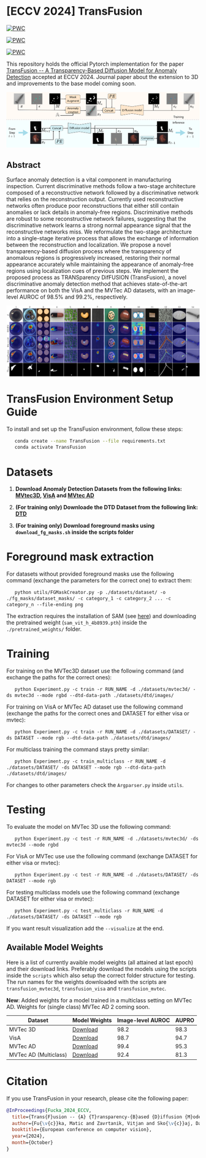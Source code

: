 # [ECCV 2024] TransFusion

[![PWC](https://img.shields.io/endpoint.svg?url=https://paperswithcode.com/badge/transfusion-a-transparency-based-diffusion/rgb-3d-anomaly-detection-and-segmentation-on)](https://paperswithcode.com/sota/rgb-3d-anomaly-detection-and-segmentation-on?p=transfusion-a-transparency-based-diffusion)

[![PWC](https://img.shields.io/endpoint.svg?url=https://paperswithcode.com/badge/transfusion-a-transparency-based-diffusion/depth-anomaly-detection-and-segmentation-on)](https://paperswithcode.com/sota/depth-anomaly-detection-and-segmentation-on?p=transfusion-a-transparency-based-diffusion)

[![PWC](https://img.shields.io/endpoint.svg?url=https://paperswithcode.com/badge/transfusion-a-transparency-based-diffusion/anomaly-detection-on-visa)](https://paperswithcode.com/sota/anomaly-detection-on-visa?p=transfusion-a-transparency-based-diffusion)

This repository holds the official Pytorch implementation for the paper [TransFusion -- A Transparency-Based Diffusion Model for Anomaly Detection](https://arxiv.org/abs/2311.09999) accepted at ECCV 2024. Journal paper about the extension to 3D and improvements to the base model coming soon.

![](material/arch.png)

## Abstract

Surface anomaly detection is a vital component in manufacturing inspection. Current discriminative methods follow a two-stage architecture composed of a reconstructive network followed by a discriminative network that relies on the reconstruction output. Currently used reconstructive networks often produce poor reconstructions that either still contain anomalies or lack details in anomaly-free regions. Discriminative methods are robust to some reconstructive network failures, suggesting that the discriminative network learns a strong normal appearance signal that the reconstructive networks miss. We reformulate the two-stage architecture into a single-stage iterative process that allows the exchange of information between the reconstruction and localization. We propose a novel transparency-based diffusion process where the transparency of anomalous regions is progressively increased, restoring their normal appearance accurately while maintaining the appearance of anomaly-free regions using localization cues of previous steps. We implement the proposed process as TRANSparency DifFUSION (TransFusion), a novel discriminative anomaly detection method that achieves state-of-the-art performance on both the VisA and the MVTec AD datasets, with an image-level AUROC of 98.5% and 99.2%, respectively.

![](material/qualitative.png)

# TransFusion Environment Setup Guide

To install and set up the TransFusion environment, follow these steps:

 ```bash
    conda create --name TransFusion --file requirements.txt
    conda activate TransFusion
```

# Datasets

1. **Download Anomaly Detection Datasets from the following links: [MVtec3D](https://www.mvtec.com/company/research/datasets/mvtec-3d-ad/downloads), [VisA](https://github.com/amazon-science/spot-diff?tab=readme-ov-file#data-download) and [MVtec AD](https://www.mvtec.com/company/research/datasets/mvtec-ad/downloads)**

2. **(For training only) Downloade the DTD Dataset from the following link: [DTD](https://www.robots.ox.ac.uk/~vgg/data/dtd/)**

3. **(For training only) Download foreground masks using `download_fg_masks.sh` inside the scripts folder**

# Foreground mask extraction

For datasets without provided foreground masks use the following command (exchange the parameters for the correct one) to extract them:

 ```
    python utils/FGMaskCreator.py -p ./datasets/dataset/ -o ./fg_masks/dataset_masks/ -c category_1 -c category_2 ... -c category_n --file-ending png
```

The extraction requires the installation of SAM (see [here](https://github.com/facebookresearch/segment-anything)) and downloading the pretrained weight (`sam_vit_h_4b8939.pth`) inside the `./pretrained_weights/` folder.


# Training

For training on the MVTec3D dataset use the following command (and exchange the paths for the correct ones):

 ```
    python Experiment.py -c train -r RUN_NAME -d ./datasets/mvtec3d/ -ds mvtec3d --mode rgbd --dtd-data-path ./datasets/dtd/images/ 
```

For training on VisA or MVTec AD dataset use the following command (exchange the paths for the correct ones and DATASET for either visa or mvtec):

 ```
    python Experiment.py -c train -r RUN_NAME -d ./datasets/DATASET/ -ds DATASET --mode rgb --dtd-data-path ./datasets/dtd/images/
```

For multiclass training the command stays pretty similar:

 ```
    python Experiment.py -c train_multiclass -r RUN_NAME -d ./datasets/DATASET/ -ds DATASET --mode rgb --dtd-data-path ./datasets/dtd/images/
```

For changes to other parameters check the `Argparser.py` inside `utils`.

# Testing

To evaluate the model on MVTec 3D use the following command:

 ```
    python Experiment.py -c test -r RUN_NAME -d ./datasets/mvtec3d/ -ds mvtec3d --mode rgbd
```

For VisA or MVTec use use the following command (exchange DATASET for either visa or mvtec):

 ```
    python Experiment.py -c test -r RUN_NAME -d ./datasets/DATASET/ -ds DATASET --mode rgb
```

For testing multiclass models use the following command (exchange DATASET for either visa or mvtec):

 ```
    python Experiment.py -c test_multiclass -r RUN_NAME -d ./datasets/DATASET/ -ds DATASET --mode rgb
```

If you want result visualization add the `--visualize` at the end.

## Available Model Weights

Here is a list of currently avaible model weights (all attained at last epoch) and their download links. Preferably download the models using the scripts inside the `scripts` which also setup the correct folder structure for testing. The run names for the weights downloaded with the scripts are `transfusion_mvtec3d`, `transfusion_visa` and `transfusion_mvtec`.

**New**: Added weights for a model trained in a multiclass setting on MVTec AD. Weights for (single class) MVTec AD 2 coming soon.

| Dataset  | Model Weights                                                                                     | Image-level AUROC | AUPRO |
|----------|---------------------------------------------------------------------------------------------------|-------------------|-------|
| MVTec 3D | [Download](https://drive.google.com/file/d/1RZBZqo-lbywk2lPxnr_H--ERFxbCeXqP/view?usp=drive_link) | 98.2              | 98.3  |
| VisA     | [Download](https://drive.google.com/file/d/1iXY6ILcDo33wywyI_zl7Hh8ch2W_5lMz/view?usp=drive_link) | 98.7              | 94.7  |
| MVTec AD | [Download](https://drive.google.com/file/d/1KL7_AwO2zKOHfBY5wcMy_Qj49guSQBc4/view?usp=drive_link) | 99.4              | 95.3  |
| MVTec AD (Multiclass) | [Download](https://drive.google.com/file/d/1l2tbt2IqiHeOmkjIyzA3Jbp2vzrwMLD_/view?usp=sharing) | 92.4              | 81.3  |

# Citation

If you use TransFusion in your research, please cite the following paper:

```bibtex
@InProceedings{Fucka_2024_ECCV,
  title={Trans{F}usion -- {A} {T}ransparency-{B}ased {D}iffusion {M}odel for {A}nomaly {D}etection},
  author={Fu{\v{c}}ka, Matic and Zavrtanik, Vitjan and Sko{\v{c}}aj, Danijel},
  booktitle={European conference on computer vision},
  year={2024},
  month={October}
}
```
